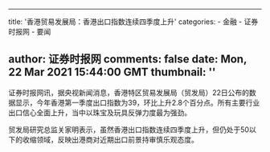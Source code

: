 
---
title: '香港贸易发展局：香港出口指数连续四季度上升'
categories: 
    - 金融
    - 证券时报网
    - 要闻

author: 证券时报网
comments: false
date: Mon, 22 Mar 2021 15:44:00 GMT
thumbnail: ''
---

<div>   
<p style="text-align: left;">证券时报网讯，据央视新闻消息，香港特区贸易发展局（贸发局）22日公布的数据显示，今年香港第一季度出口指数为39，环比上升2.8个百分点。所有主要行业出口信心全面上升，当中以珠宝及玩具反弹力度最为强劲。</p><p style="text-align: left;">贸发局研究总监关家明表示，虽然香港出口指数连续四季度上升，但仍处于50以下的收缩领域，反映出港商对近期出口前景持审慎乐观态度。</p>
                  
</div>
            